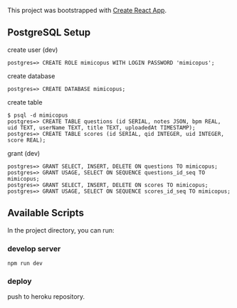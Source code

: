 This project was bootstrapped with [Create React App](https://github.com/facebookincubator/create-react-app).

## PostgreSQL Setup

create user (dev)
```
postgres=> CREATE ROLE mimicopus WITH LOGIN PASSWORD 'mimicopus';
```

create database
```
postgres=> CREATE DATABASE mimicopus;
```

create table
```
$ psql -d mimicopus
postgres=> CREATE TABLE questions (id SERIAL, notes JSON, bpm REAL, uid TEXT, userName TEXT, title TEXT, uploadedAt TIMESTAMP);
postgres=> CREATE TABLE scores (id SERIAL, qid INTEGER, uid INTEGER, score REAL);
```

grant (dev)
```
postgres=> GRANT SELECT, INSERT, DELETE ON questions TO mimicopus;
postgres=> GRANT USAGE, SELECT ON SEQUENCE questions_id_seq TO mimicopus;
postgres=> GRANT SELECT, INSERT, DELETE ON scores TO mimicopus;
postgres=> GRANT USAGE, SELECT ON SEQUENCE scores_id_seq TO mimicopus;
```

## Available Scripts

In the project directory, you can run:

### develop server
`npm run dev`

### deploy
push to heroku repository.
